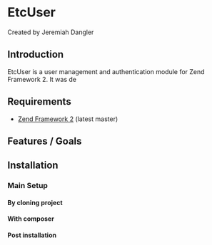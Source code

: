 EtcUser
=======

Created by Jeremiah Dangler

Introduction
------------
EtcUser is a user management and authentication module for Zend Framework 2.
It was de


Requirements
------------

* [Zend Framework 2](https://github.com/zendframework/zf2) (latest master)

Features / Goals
----------------



Installation
------------

### Main Setup

#### By cloning project

#### With composer


#### Post installation






